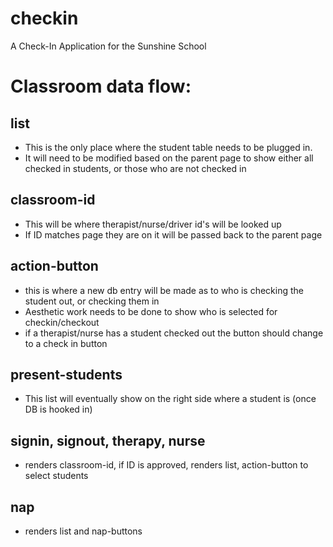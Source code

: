 # checkin
A Check-In Application for the Sunshine School

# Classroom data flow:
## list
- This is the only place where the student table needs to be plugged in.
- It will need to be modified based on the parent page to show either all checked in students, or those who are not checked in

## classroom-id
- This will be where therapist/nurse/driver id's will be looked up
- If ID matches page they are on it will be passed back to the parent page

## action-button
- this is where a new db entry will be made as to who is checking the student out, or checking them in
- Aesthetic work needs to be done to show who is selected for checkin/checkout
- if a therapist/nurse has a student checked out the button should change to a check in button

## present-students
- This list will eventually show on the right side where a student is (once DB is hooked in)

## signin, signout, therapy, nurse
- renders classroom-id, if ID is approved, renders list, action-button to select students

## nap
- renders list and nap-buttons
